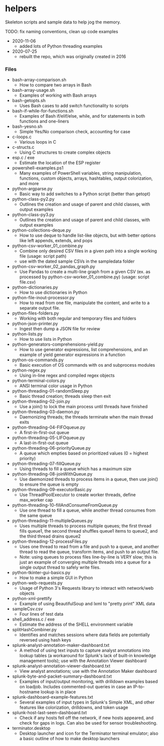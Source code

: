 # helpers
Skeleton scripts and sample data to help jog the memory.

TODO: fix naming conventions, clean up code examples

- 2020-11-06
	- added lots of Python threading examples
- 2020-07-25
	- rebuilt the repo, which was originally created in 2016

### Files
- bash-array-comparison.sh
	- How to compare two arrays in Bash
- bash-array-usage.sh
	- Examples of working with Bash arrays
- bash-getopts.sh
	- Uses Bash cases to add switch functionality to scripts
- bash-if-while-for-functions.sh
	- Examples of Bash if/elif/else, while, and for statements in both functions and one-liners
- bash-yesno.sh
	- Simple Yes/No comparison check, accounting for case
- c-loops.c
	- Various loops in C
- c-structs.c
	- Using C structures to create complex objects
- esp.c / exe
	- Estimate the location of the ESP register
- powershell-examples.ps1
	- Many examples of PowerShell variables, string manipulation, functions, custom objects, arrays, hashtables, output colorization, and more
- python-argparse.py
	- Basic way to add switches to a Python script (better than getopt)
- python-class-py2.py
	- Outlines the creation and usage of parent and child classes, with output examples
- python-class-py3.py
	- Outlines the creation and usage of parent and child classes, with output examples
- python-collections-deque.py
	- How to use deque to handle list-like objects, but with better options like left appends, extends, and pops
- python-csv-worker_01_combine.py
	- Combine only desired CSV files in a given path into a single working file (usage: script path)
	- use with the dated sample CSVs in the sampledata folder
- python-csv-worker_02_pandas_graph.py
	- Use Pandas to create a multi-line graph from a given CSV (ex. as processed by python-csv-worker_01_combine.py) (usage: script file.csv)
- python-dictionaries.py
	- How to use dictionaries in Python
- python-file-inout-processor.py
	- How to read from one file, manipulate the content, and write to a separate output file.
- python-files-folders.py
	- Working with both regular and temporary files and folders
- python-json-printer.py
	- Ingest then dump a JSON file for review
- python-lists.py
	- How to use lists in Python
- python-generators-comprehensions-yield.py
	- How to use generator expressions, list comprehensions, and an example of yield generator expressions in a function
- python-os-commands.py
	- Basic execution of OS commands with os and subprocess modules
- python-regex.py
	- Using in-line regex and compiled regex objects
- python-terminal-colors.py
	- ANSI terminal color usage in Python
- python-threading-01-randomSleep.py
	- Basic thread creation; threads sleep then exit
- python-threading-02-join.py
	- Use a join() to lock the main process until threads have finished
- python-threading-03-daemon.py
	- Daemonizing threads; the threads terminate when the main thread exits
- python-threading-04-FIFOqueue.py
	- A first-in-first-out queue
- python-threading-05-LIFOqueue.py
	- A last-in-first-out queue
- python-threading-06-priorityQueue.py
	- A queue which empties based on prioritized values (0 = highest priority)
- python-threading-07-fillQueue.py
	- Using threads to fill a queue which has a maximum size
- python-threading-08-joinWithQueue.py
	- Use daemonized threads to process items in a queue, then use join() to ensure the queue is empty
- python-threading-09-executorBasic.py
	- Use ThreadPoolExecutor to create worker threads, define max_worker cap
- python-threading-10-fillAndConsumeFromQueue.py
	- Use one thread to fill a queue, while another thread consumes from the same queue
- python-threading-11-multipleQueues.py
	- Uses multiple threads to process multiple queues; the first thread fills queue1, the second thread shuffles queue1 items to queue2, and the third thread drains queue2
- python-threading-12-processFiles.py
	- Uses one thread to read from a file and push to a queue, and another thread to read the queue, transform items, and push to an output file.
	- Note: using queues to process files line-by-line is VERY slow; this is just an example of converging multiple threads into a queue for a single output thread to safely write files.
- python-tkinter-gui-basics.py
	- How to make a simple GUI in Python
- python-web-requests.py
	- Usage of Python 3's Requests library to interact with network/web objects
- python-xml-prettify
	- Example of using BeautifulSoup and lxml to "pretty print" XML data
- sampleCsv.csv
	- Four lines of test data
- shell_address.c / exe
	- Estimate the address of the SHELL environment variable
- splitHashCombiner.py
	- Identifies and matches sessions where data fields are potentially reversed using hash keys
- splunk-analyst-annotation-maker-dashboard.txt
	- A method of using text inputs to capture analyst annotations into lookup tables (a workaround for Splunk's lack of built-in knowledge management tools); use with the Annotation Viewer dashboard
- splunk-analyst-annotation-viewer-dashboard.txt
	- View analyst annotations; use with the Annotation Maker dashboard
- splunk-byte-and-packet-summary-dashboard.txt
	- Examples of input/output monitoring, with drilldown examples based on loadjob. Includes commented-out queries in case an IP-to-hostname lookup is in place
- splunk-dashboard-example-features.txt
	- Several examples of input types in Splunk's Simple XML, and other features like colorization, drilldowns, and token usage
- splunk-host-last-seen-dashboard.txt
	- Check if any hosts fell off the network, if new hosts appeared, and check for gaps in logs. Can also be used for sensor troubleshooting.
- terminator.desktop
	- Desktop launcher and icon for the Terminator terminal emulator; also a basic outline of how to make desktop launchers
